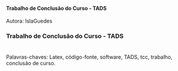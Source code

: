 #### Trabalho de Conclusão do Curso - TADS
Autora:  IslaGuedes
### Trabalho de Conclusão do Curso - TADS
# 

Palavras-chaves: Latex, código-fonte, software, TADS, tcc, trabalho, conclusão de curso.
